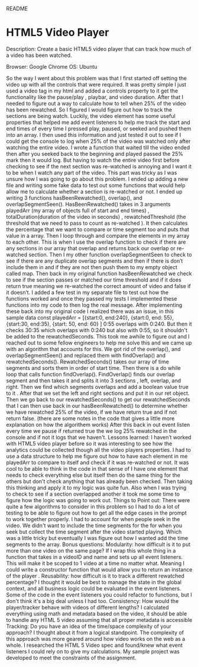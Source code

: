 README
# HTML5 Video Player

Description:
Create a basic HTML5 video player that can track how much of a video has been watched.

Browser: Google Chrome
OS: Ubuntu

So the way I went about this problem was that I first started off setting the video up with all the controls that were required. It was pretty simple I just used a video tag in my html and added a controls property to it get the functionality like the pause/play , playbar, and video duration. After that I needed to figure out a way to calculate how to tell when 25% of the video has been rewatched. So I figured I would figure out how to track the sections are being watch. Luckily, the video element has some useful properties that helped me add event listeners to help me track the start and end times of every time I pressed play, paused, or seeked and pushed them into an array. I then used this information and just tested it out to see if I could get the console to log when 25% of the video was watched only after watching the entire video. I wrote a function that waited till the video ended then after you seeked back to the beginning and played passed the 25% mark then it would log. But having to watch the entire video first before checking to see if the next section was re-watched is annoying and I want it to be when I watch any part of the video. This part was tricky as I was unsure how I was going to go about this problem. I ended up adding a new file and writing some fake data to test out some functions that would help allow me to calculate whether a section is re-watched or not. I ended up writing 3 functions hasBeenRewatched(), overlap(), and overlapSegmentSeen(). HasBeenRewatched() takes in 3 arguments playedArr (my array of objects full of start and end times) , totalDuration(duration of the video in seconds) , rewatchedThreshold (the threshold that we need to pass to count as re-watched ). It then calculates the percentage that we want to compare or time segment too and puts that value in a array. Then I loop through and compare the elements in my array to each other. This is when I use the overlap function to check if there are any sections in our array that overlap and returns back our overlap or re-watched section. Then I my other function overlapSegmentSeen to check to see if there are any duplicate overlap segments and then if there is don’t include them in and if they are not then push them to my empty object called map. Then back in my original function hasBeenRewatched we check to see if the section passes or matched our time threshold and if it does return true meaning we re-watched the correct amount of video and false if it doesn’t. I added a few test in my separate file to test out how the functions worked and once they passed my tests I implemented these functions into my code to then log the real message. After implementing these back into my original code I realized there was an issue, in this sample data const playedArr = [{start:0, end:240}, {start:0, end: 55}, {start:30, end:35}, {start: 50, end: 60} ] 0:55 overlaps with 0:240. But then it checks 30:35 which overlaps with 0:240 but also with 0:55, so it shouldn't be added to the rewatchedSeconds. This took me awhile to figure out and I reached out to some fellow engineers to help me solve this and we came up with an algorithm that accounts for this. We got rid of the overlap(), and overlapSegmentSeen() and replaced them with findOverlap() and rewatchedSeconds(). RewatchedSeconds() takes our array of time segments and sorts them in order of start time. Then there is a do while loop that calls function findOverlap(). FindOverlap() finds our overlap segment and then takes it and splits it into 3 sections , left, overlap, and right. Then we find which segments overlaps and add a boolean value true to it . After that we set the left and right sections and put it in our ret object. Then we go back to our rewatchedSeconds() to get our rewatchedSeconds that I can then use back in our hasBeenRewatched() to determine whether we have rewatched 25% of the video, if we have return true and if not return false. (there are some notes in the code that gives a little more explanation on how the algorithem works) After this back in out event listen every time we pause if returned true the we log 25% rewatched in the console and if not it logs that we haven't.
Lessons learned:
I haven’t worked with HTML5 video player before so it was interesting to see how the analytics could be collected though all the video players properties. I had to use a data structure to help me figure out how to have each element in me playedArr to compare to itself and check if it was re-watched or not. It was cool to be able to think in the code in that sense of I have one element that needs to check everything else but itself then do the same thing for the others but don't check anything that has already been checked. Then taking this thinking and apply it to my logic was quite fun. Also when I was trying to check to see if a section overlapped another it took me some time to figure how the logic was going to work out.
Things to Point out:
There were quite a few algorithms to consider in this problem so I had to do a lot of testing to be able to figure out how to get all the edge cases in the prompt to work together properly. I had to account for when people seek in the video. We didn't want to include the time segments for the for when you seek but collect the time segment after the video started playing. Which was a little tricky but eventually I was figure out how I wanted add the time segments to the array.
Bonus questions:
Modularity: how difficult is it to put more than one video on the same page?
If I wrap this whole thing in a function that takes in a videoID and name and sets up all event listeners. This will make it be scoped to 1 video at a time no matter what. Meaning I could write a constructor function that would allow you to return an instance of the player .
Reusability: how difficult is it to track a different rewatched percentage?
I thought it would be best to manage the state in the global context, and all business logic could be evaluated in the event listeners. Some of the code in the event listeners you could refactor to functions, but I don't think it's a big deal unless I had too.
Consistency: How would the player/tracker behave with videos of different lengths?
I calculated everything using math and metadata based on the video, it should be able to handle any HTML 5 video assuming that all proper metadata is accessible
Tracking: Do you have an idea of the time/space complexity of your approach?
I thought about it from a logical standpoint. The complexity of this approach was more geared around how video works on the web as a whole. I researched the HTML 5 Video spec and found/knew what event listeners I could rely on to give my calculations. My sample project was developed to meet the constraints of the assignment.
